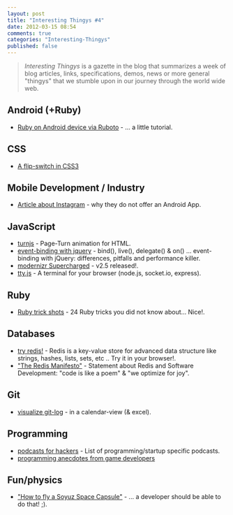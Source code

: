```yaml
---
layout: post
title: "Interesting Thingys #4"
date: 2012-03-15 08:54
comments: true
categories: "Interesting-Thingys"
published: false
---
```


> _Interesting Thingys_ is a gazette in the blog that summarizes a week of blog articles, links, specifications, demos, news or more general "thingys" that we stumble upon in our journey through the world wide web.

## Android (+Ruby)
- [Ruby on Android device via Ruboto](http://rubysource.com/ruboto-rubys-and-androids-first-born/) - ... a little tutorial.


## CSS
- [A flip-switch in CSS3](http://colintoh.com/css3-flip-switch)


## Mobile Development / Industry
- [Article about Instagram](http://gizmodo.com/5878942) - why they do not offer an Android App.


## JavaScript
- [turnjs](http://www.turnjs.com) - Page-Turn animation for HTML.
- [event-binding with jquery](http://www.elijahmanor.com/2012/02/differences-between-jquery-bind-vs-live.html) - bind(), live(), delegate() & on() ... event-binding with jQuery: differences, pitfalls and performance killer.
- [modernizr Supercharged](http://www.modernizr.com/news/modernizr-25) -  v2.5 released!.
- [tty.js](https://github.com/chjj/tty.js) - A terminal for your browser (node.js, socket.io, express).


## Ruby
- [Ruby trick shots](http://rubyreloaded.com/trickshots/) - 24 Ruby tricks you did not know about... Nice!.


## Databases
- [try redis!](http://try.redis-db.com/) - Redis is a key-value store for advanced data structure like strings, hashes, lists, sets, etc .. Try it in your browser!.
- ["The Redis Manifesto"](http://antirez.com/post/redis-manifesto.html) - Statement about Redis and Software Development: "code is like a poem" &amp; "we optimize for joy".


## Git
- [visualize git-log](http://blog.edgeyo.com/2012/02/git-log-in-calendar-view/) -  in a calendar-view (&amp; excel).


## Programming
- [podcasts for hackers](http://designpepper.com/podcasts-for-hackers) - List of programming/startup specific podcasts.
- [programming anecdotes from game developers](http://www.dodgycoder.net/2012/02/coding-tricks-of-game-developers.html)


## Fun/physics
- ["How to fly a Soyuz Space Capsule"](http://jalopnik.com/5883458/how-to-fly-a-soyuz-space-capsule) - ... a developer should be able to do that! ;).